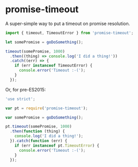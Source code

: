 # promise-timeout

A super-simple way to put a timeout on promise resolution.

```javascript
import { timeout, TimeoutError } from 'promise-timeout';

let somePromise = goDoSomething();

timeout(somePromise, 1000)
  .then((thing) => console.log('I did a thing!'))
  .catch((err) => {
    if (err instanceof TimeoutError) {
      console.error('Timeout :-(');
    }
  });
```

Or, for pre-ES2015:

```javascript
'use strict';

var pt = require('promise-timeout');

var somePromise = goDoSomething();

pt.timeout(somePromise, 1000)
  .then(function (thing) {
    console.log('I did a thing!');
  }).catch(function (err) {
    if (err instanceof pt.TimeoutError) {
      console.error('Timeout :-(');
    }
  });
```
